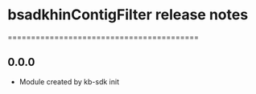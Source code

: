 # bsadkhinContigFilter release notes
=========================================

0.0.0
-----
* Module created by kb-sdk init
